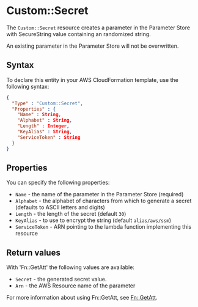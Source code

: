 # Custom::Secret
The `Custom::Secret` resource creates a parameter in the Parameter Store with SecureString value containing an randomized string.

An existing parameter in the Parameter Store will not be overwritten.

## Syntax
To declare this entity in your AWS CloudFormation template, use the following syntax:

```json
{
  "Type" : "Custom::Secret",
  "Properties" : {
    "Name" : String,
    "Alphabet" : String,
    "Length" : Integer,
    "KeyAlias" : String,
    "ServiceToken" : String
  }
}
```

## Properties
You can specify the following properties:

- `Name`  - the name of the parameter in the Parameter Store (required)
- `Alphabet` - the alphabet of characters from which to generate a secret (defaults to ASCII letters and digits)
- `Length`  - the length of the secret (default `30`)
- `KeyAlias`  - to use to encrypt the string (default `alias/aws/ssm`)
- `ServiceToken`  - ARN pointing to the lambda function implementing this resource 

## Return values
With 'Fn::GetAtt' the following values are available:

- `Secret` - the generated secret value.
- `Arn` - the AWS Resource name of the parameter

For more information about using Fn::GetAtt, see [Fn::GetAtt](http://docs.aws.amazon.com/AWSCloudFormation/latest/UserGuide/intrinsic-function-reference-getatt.html).
